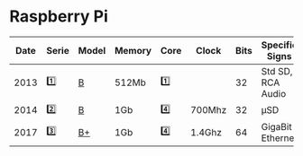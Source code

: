 # Raspberry Pi

| Date | Serie   | Model                                                                              | Memory | Core | Clock | Bits | Specific Signs    | Videos                                       |
|------|---------|------------------------------------------------------------------------------------|--------|------|-------|------|--------------------|---------------------------------------------------|
| 2013 | :one:   | [B](https://raspberry-projects.com/pi/category/pi-hardware/raspberry-pi-model-b)  | 512Mb  | :one: |     |  32 | Std SD, RCA Audio | [:tv:](https://www.youtube.com/watch?v=U7Dj7R8bu4k)       |
| 2014 | :two:   | [B](https://raspberry-projects.com/pi/category/pi-hardware/raspberry-pi-2-model-b)| 1Gb  | :four: | 700Mhz | 32 |  μSD  | [:tv:](https://www.youtube.com/watch?v=jmPgdcec53s)       |
| 2017 | :three: | [B+](https://raspberry-projects.com/pi/category/pi-hardware/raspberry-pi-3-model-b-pi-hardware)| 1Gb  | :four: | 1.4Ghz | 64 | GigaBit Ethernet | [:tv:](https://www.youtube.com/watch?v=izceGfkUtZU)       |

